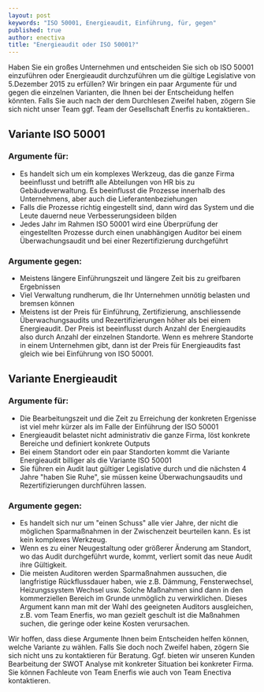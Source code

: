 ```yaml
---
layout: post
keywords: "ISO 50001, Energieaudit, Einführung, für, gegen"
published: true
author: enectiva
title: "Energieaudit oder ISO 50001?"
---
```




Haben Sie ein großes Unternehmen und entscheiden Sie sich ob ISO 50001 einzuführen oder Energieaudit durchzuführen um die gültige Legislative von 5.Dezember 2015 zu erfüllen? Wir bringen ein paar Argumente für und gegen die einzelnen Varianten, die Ihnen bei der Entscheidung helfen könnten. Falls Sie auch nach der dem Durchlesen Zweifel haben, zögern Sie sich nicht unser Team ggf. Team der Gesellschaft Enerfis zu kontaktieren..

## Variante ISO 50001
### Argumente für:
- Es handelt sich um ein komplexes Werkzeug, das die ganze Firma beeinflusst und betrifft alle Abteilungen von HR bis zu Gebäudeverwaltung. Es beeinflusst die Prozesse innerhalb des Unternehmens, aber auch die Lieferantenbeziehungen
- Falls die Prozesse richtig eingestellt sind, dann wird das System und die Leute dauernd neue Verbesserungsideen bilden
- Jedes Jahr im Rahmen ISO 50001 wird eine Überprüfung der eingestellten Prozesse durch einen unabhängigen Auditor bei einem Überwachungsaudit und bei einer Rezertifizierung durchgeführt

### Argumente gegen:
- Meistens längere Einführungszeit und längere Zeit bis zu greifbaren Ergebnissen 
- Viel Verwaltung rundherum, die Ihr Unternehmen unnötig belasten und bremsen können
- Meistens ist der Preis für Einführung, Zertifizierung, anschliessende Überwachungsaudits und Rezertifizierungen höher als bei einem Energieaudit. Der Preis ist beeinflusst durch Anzahl der Energieaudits also durch Anzahl der einzelnen Standorte. Wenn es mehrere Standorte in einem Unternehmen gibt, dann ist der Preis für Energieaudits fast gleich wie bei Einführung von ISO 50001.

## Variante Energieaudit
### Argumente für:
- Die Bearbeitungszeit und die Zeit zu Erreichung der konkreten Ergenisse ist viel mehr kürzer als im Falle der Einführung der ISO 50001
- Energieaudit belastet nicht administrativ die ganze Firma, löst konkrete Bereiche und definiert konkrete Outputs 
- Bei einem Standort oder ein paar Standorten kommt die Variante Energieaudit billiger als die Variante ISO 50001
- Sie führen ein Audit laut gültiger Legislative durch und die nächsten 4 Jahre "haben Sie Ruhe", sie müssen keine Überwachungsaudits und Rezertifizierungen durchführen lassen.

### Argumente gegen:
- Es handelt sich nur um "einen Schuss" alle vier Jahre, der nicht die möglichen Sparmaßnahmen in der Zwischenzeit beurteilen kann. Es ist kein komplexes Werkzeug.
- Wenn es zu einer Neugestaltung oder größerer Änderung am Standort, wo das Audit durchgeführt wurde, kommt, verliert somit das neue Audit ihre Gültigkeit.
- Die meisten Auditoren werden Sparmaßnahmen aussuchen, die langfristige Rückflussdauer haben, wie z.B. Dämmung, Fensterwechsel, Heizungssystem Wechsel usw. Solche Maßnahmen sind dann in den kommerziellen Bereich im Grunde unmöglich zu verwirklichen. Dieses Argument kann man mit der Wahl des geeigneten Auditors ausgleichen, z.B. vom Team Enerfis, wo man gezielt geschult ist die Maßnahmen suchen, die geringe oder keine Kosten verursachen.

Wir hoffen, dass diese Argumente Ihnen beim Entscheiden helfen können, welche Variante zu wählen. Falls Sie doch noch Zweifel haben, zögern Sie sich nicht uns zu kontaktieren für Beratung. Ggf. bieten wir unseren Kunden Bearbeitung der SWOT Analyse mit konkreter Situation bei konkreter Firma. Sie können Fachleute von Team Enerfis wie auch von Team Enectiva kontaktieren.
